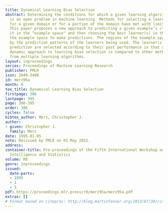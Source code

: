 ```yaml
---
title: Dynamical Learning Bias Selection
abstract: Determining the conditions for which a given learning algorithm is appropriate
  is an open problem in machine learning. Methods for selecting a learning algorithm
  for a given domain or for a portion of the domain have met with limited success.
  This paper proposes a new approach to predicting a given example’s class by locating
  it in the "example space" and then choosing the best learner(s) in that region of
  the example space to make predictions. The regions of the example space are defined
  by the prediction patterns of the learners being used. The learner(s) chosen for
  prediction are selected according to their past performance in that region. This
  dynamic approach to learning bias selection is compared to other methods for selecting
  from multiple learning algorithms.
layout: inproceedings
series: Proceedings of Machine Learning Research
publisher: PMLR
issn: 2640-3498
id: merz95a
month: 0
tex_title: Dynamical Learning Bias Selection
firstpage: 386
lastpage: 395
page: 386-395
order: 386
cycles: false
bibtex_author: Merz, Christopher J.
author:
- given: Christopher J.
  family: Merz
date: 1995-01-05
note: Reissued by PMLR on 01 May 2022.
address:
container-title: Pre-proceedings of the Fifth International Workshop on Artificial
  Intelligence and Statistics
volume: R0
genre: inproceedings
issued:
  date-parts:
  - 1995
  - 1
  - 5
pdf: https://proceedings.mlr.press/r0/merz95a/merz95a.pdf
extras: []
# Format based on citeproc: http://blog.martinfenner.org/2013/07/30/citeproc-yaml-for-bibliographies/
---
```

